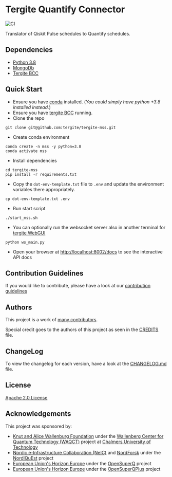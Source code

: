 # Tergite Quantify Connector

![CI](https://github.com/tergite/tergite-mss/actions/workflows/ci.yml/badge.svg)

Translator of Qiskit Pulse schedules to Quantify schedules.

## Dependencies

- [Python 3.8](https://www.python.org/)
- [MongoDb](https://www.mongodb.com/)
- [Tergite BCC](https://github.com/tergite/tergite-bcc)

## Quick Start

- Ensure you have [conda](https://docs.anaconda.com/free/miniconda/index.html) installed. 
 (_You could simply have python +3.8 installed instead._)
- Ensure you have [tergite BCC](https://github.com/tergite/tergite-bcc) running.
- Clone the repo

```shell
git clone git@github.com:tergite/tergite-mss.git
```

- Create conda environment

```shell
conda create -n mss -y python=3.8
conda activate mss
```

- Install dependencies

```shell
cd tergite-mss
pip install -r requirements.txt
```

- Copy the `dot-env-template.txt` file to `.env` and 
  update the environment variables there appropriately.

```shell
cp dot-env-template.txt .env
```

- Run start script

```shell
./start_mss.sh
```

- You can optionally run the websocket server also in another terminal for [tergite WebGUI](https://github.com/tergite/tergite-webgui)

```shell
python ws_main.py
```

- Open your browser at [http://localhost:8002/docs](http://localhost:8002/docs) to see the interactive API docs

## Contribution Guidelines

If you would like to contribute, please have a look at our
[contribution guidelines](./CONTRIBUTING.md)

## Authors

This project is a work of
[many contributors](https://github.com/tergite/tergite-mss/graphs/contributors).

Special credit goes to the authors of this project as seen in the [CREDITS](./CREDITS.md) file.

## ChangeLog

To view the changelog for each version, have a look at
the [CHANGELOG.md](./CHANGELOG.md) file.

## License

[Apache 2.0 License](./LICENSE.txt)

## Acknowledgements

This project was sponsored by:

-   [Knut and Alice Wallenburg Foundation](https://kaw.wallenberg.org/en) under the [Wallenberg Center for Quantum Technology (WAQCT)](https://www.chalmers.se/en/centres/wacqt/) project at [Chalmers University of Technology](https://www.chalmers.se)
-   [Nordic e-Infrastructure Collaboration (NeIC)](https://neic.no) and [NordForsk](https://www.nordforsk.org/sv) under the [NordIQuEst](https://neic.no/nordiquest/) project
-   [European Union's Horizon Europe](https://research-and-innovation.ec.europa.eu/funding/funding-opportunities/funding-programmes-and-open-calls/horizon-europe_en) under the [OpenSuperQ](https://cordis.europa.eu/project/id/820363) project
-   [European Union's Horizon Europe](https://research-and-innovation.ec.europa.eu/funding/funding-opportunities/funding-programmes-and-open-calls/horizon-europe_en) under the [OpenSuperQPlus](https://opensuperqplus.eu/) project
